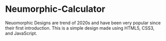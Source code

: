 # Neumorphic-Calculator
Neuomorphic Designs are trend of 2020s and have been very popular since their first introduction. This is a simple design made using HTML5, CSS3, and JavaScript.
